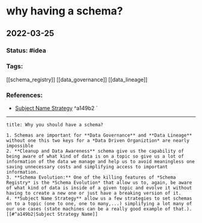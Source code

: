 # why having a schema?
## 2022-03-25

### Status: #idea
### Tags:
[[schema_registry]] [[data_governance]] [[data_lineage]]

### References:

- [Subject Name Strategy](https://docs.confluent.io/platform/current/schema-registry/serdes-develop/index.html#sr-schemas-subject-name-strategy) ^a149b2
´
---

```ad-question
title: Why you should have a schema?

1. Schemas are important for **Data Governance** and **Data Lineage** without one this two keys for a *Data Driven Organiztion* are nearly impossible
2. **Cleanup and Data Awareness** schema give us the capability of being aware of what kind of data is on a topic so give us a lot of information of the data we manage and help us to avoid meaningless one saving unnecessary costs and simplifying access to important information.
3. **Schema Evolution:** One of the killing features of *Schema Registry* is the *Schema Evolution* that allow us to, again, be aware of what kind of data is inside of a given topic and evolve it without having to create a new one or just have a breaking version of it.
4. **Subject Name Strategy** allow us a few strategies to set schemas on to a topic (one to one, one to many,...) simplifying a lot many of our use cases (state machines can be a really good example of that.). [[#^a149b2|Subject Strategy Name]]
```